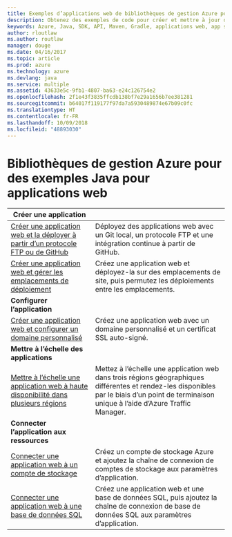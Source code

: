 ```yaml
---
title: Exemples d’applications web de bibliothèques de gestion Azure pour Java
description: Obtenez des exemples de code pour créer et mettre à jour des applications web Azure hébergées dans App Service à l’aide des bibliothèques de gestion Azure pour Java.
keywords: Azure, Java, SDK, API, Maven, Gradle, applications web, app service
author: rloutlaw
ms.author: routlaw
manager: douge
ms.date: 04/16/2017
ms.topic: article
ms.prod: azure
ms.technology: azure
ms.devlang: java
ms.service: multiple
ms.assetid: 43633e5c-9fb1-4807-ba63-e24c126754e2
ms.openlocfilehash: 2f1e43f3835ffcdb138bf7e29a1656b7ee381281
ms.sourcegitcommit: b64017f119177f97da7a5930489874e67b09c0fc
ms.translationtype: HT
ms.contentlocale: fr-FR
ms.lasthandoff: 10/09/2018
ms.locfileid: "48893030"
---
```

# <a name="azure-management-libraries-for-java-samples-for-web-apps"></a>Bibliothèques de gestion Azure pour des exemples Java pour applications web

| **Créer une application** ||
|---|---|
| [Créer une application web et la déployer à partir d’un protocole FTP ou de GitHub][1] | Déployez des applications web avec un Git local, un protocole FTP et une intégration continue à partir de GitHub. |
| [Créer une application web et gérer les emplacements de déploiement][2] | Créez une application web et déployez-la sur des emplacements de site, puis permutez les déploiements entre les emplacements. |
| **Configurer l’application** ||
| [Créer une application web et configurer un domaine personnalisé][3] | Créez une application web avec un domaine personnalisé et un certificat SSL auto-signé. |
| **Mettre à l’échelle des applications** ||
| [Mettre à l’échelle une application web à haute disponibilité dans plusieurs régions][4] | Mettez à l’échelle une application web dans trois régions géographiques différentes et rendez-les disponibles par le biais d’un point de terminaison unique à l’aide d’Azure Traffic Manager. | 
| **Connecter l’application aux ressources** ||
| [Connecter une application web à un compte de stockage][5] | Créez un compte de stockage Azure et ajoutez la chaîne de connexion de comptes de stockage aux paramètres d’application. |
| [Connecter une application web à une base de données SQL][6] | Créez une application web et une base de données SQL, puis ajoutez la chaîne de connexion de base de données SQL aux paramètres d’application. |

[1]: java-sdk-configure-webapp-sources.md
[2]: https://azure.microsoft.com/resources/samples/app-service-java-manage-staging-and-production-slots-for-web-apps/
[3]: https://azure.microsoft.com/resources/samples/app-service-java-manage-web-apps-with-custom-domains/
[4]: https://azure.microsoft.com/resources/samples/app-service-java-scale-web-apps-on-linux/
[5]: https://azure.microsoft.com/resources/samples/app-service-java-manage-storage-connections-for-web-apps/
[6]: https://azure.microsoft.com/resources/samples/app-service-java-manage-data-connections-for-web-apps/